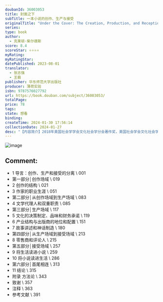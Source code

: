 ```yaml
---
doubanId: 36003053
title: 封面之下
subTitle: 一本小说的创作、生产与接受
originalTitle: "Under the Cover: The Creation, Production, and Reception of a Novel"
series: 
type: book
author: 
  - 克莱顿·柴尔德斯
score: 8.4
scoreStar: ⭐⭐⭐⭐
myRating: 
myRatingStar: 
datePublished: 2023-08-01
translator: 
  - 张志强
  - 王翡
publisher: 华东师范大学出版社
producer: 薄荷实验
isbn: 9787576027792
url: https://book.douban.com/subject/36003053/
totalPage: 
price: 78
tags: 
state: 想看
binding: 
createTime: 2024-01-30 17:56:14
collectionDate: 2024-01-27
desc: "【内容简介】2018年美国社会学学会文化社会学分会著作奖，美国社会学会文化社会学分会玛丽•道格拉斯奖2018年度图书奖一个故事成为一部小说，这个过程一定是多重的。在这本出版行业的田野观察中，作者克莱顿•柴尔德斯将带领读者深入幕后，追踪一本小说是如何通过这段旅程而改变的。在这段旅程中,柴尔德斯呈现了书之生命的方方面面,包括作家的创作过程，文学代理人的角色，编辑怎样决定出版哪些书，出版商如何建立名单，如何销售、存储和宣传图书,以及作家如何选择下一个主题，等等。柴尔德斯也关注书籍是如何被选上摆在书店前台的，为什么评论人和读者能从同一部小说中读出不同的含义，以及全国各地的读书会如何理解一部小说及其对他们的意义。【名家推荐】名家推荐太棒了。柴尔德斯将通常分离的研究领域结合在一起，从构思到消费，追踪一部艺术作品——小说《贾勒茨维尔》——的生涯。这部作...(展开全部)【内容简介】2018年美国社会学学会文化社会学分会著作奖，美国社会学会文化社会学分会玛丽•道格拉斯奖2018年度图书奖一个故事成为一部小说，这个过程一定是多重的。在这本出版行业的田野观察中，作者克莱顿•柴尔德斯将带领读者深入幕后，追踪一本小说是如何通过这段旅程而改变的。在这段旅程中,柴尔德斯呈现了书之生命的方方面面,包括作家的创作过程，文学代理人的角色，编辑怎样决定出版哪些书，出版商如何建立名单，如何销售、存储和宣传图书,以及作家如何选择下一个主题，等等。柴尔德斯也关注书籍是如何被选上摆在书店前台的，为什么评论人和读者能从同一部小说中读出不同的含义，以及全国各地的读书会如何理解一部小说及其对他们的意义。【名家推荐】名家推荐太棒了。柴尔德斯将通常分离的研究领域结合在一起，从构思到消费，追踪一部艺术作品——小说《贾勒茨维尔》——的生涯。这部作品是对文化社会学的重大贡献。——保罗·J.迪马乔，“普林斯顿文化社会学研究”系列丛书主编创新的想象、精美的细节、详尽的解释 ——《封面之下》向好奇的读者讲述了一个他们所能找到的关于当代小说起源和最终命运的完整故事。——霍华德·S.贝克尔，《艺术界》作者《封面之下》精心使用了一个三幕式结构，来揭示细节甚至是扣人心弦的情节 ——你可能会在一部真正的小说中找到，所有这些都基于对很多作家、代理人、编辑、出版商、 书商、读者的深刻观察以及柴尔德斯的其他研究……这是一个世界和世界之间相互作用的有趣故事。——梅根·玛兹，《泰晤士报文学增刊》本书以磅礴的爱意、精准性以及对每一个细节的关注而写就，它极其清晰地阐述了一本书诞生的每一步，令人着迷，非常有趣。这本书从头到尾都很耐人寻味，令人一刻也不忍释卷。——安娜·玛丽亚·波里道莉，作家克莱顿·柴尔德斯，多伦多大学社会学助理教授，其作品曾在《美国社会学评论》（American Sociological Review）、《文化社会学》（Cultural Sociology）、《欧洲文化研究学刊》（European Journal of Cultural Studies）等刊物上发表。他于2012年获得加州大学圣巴巴拉分校社会学博士学位。2012—2013年在美国普林斯顿大学社会组织研究中心和社会学系做博士后。"
---
```


![image](assets/s34616479.jpg)

Comment: 
---



  - 1 导言：创作、生产和接受的分离 \ 001
  - 第一部分│创作场域 \ 019
  - 2 创作的结构 \ 021
  - 3 作家的职业生涯 \ 051
  - 第二部分│从创作场域到生产场域 \ 083
  - 4 文学代理人和双重职责 \ 085
  - 第三部分│生产场域 \ 117
  - 5 文化的决策制定、品味和财务承诺 \ 119
  - 6 产业结构与出版商的地位和配置 \ 151
  - 7 故事讲述和神话制造 \ 180
  - 第四部分│从生产场域到接受场域 \ 213
  - 8 零售商和评论人 \ 215
  - 第五部分│接受场域 \ 257
  - 9 将生活读进小说 \ 259
  - 10 将小说读进生活 \ 286
  - 第六部分│首尾相连 \ 313
  - 11 结论 \ 315
  - 附录 方法论 \ 343
  - 致谢 \ 357
  - 注释 \ 363
  - 参考文献 \ 391
